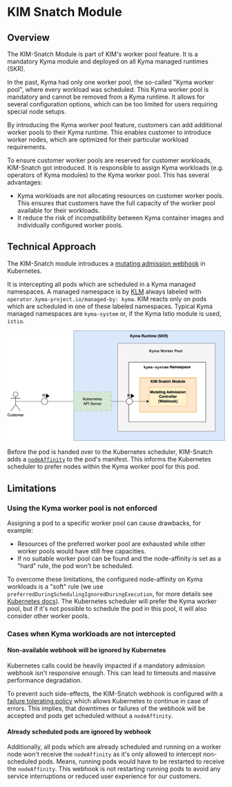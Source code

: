 # KIM Snatch Module

## Overview
The KIM-Snatch Module is part of KIM's worker pool feature. It is a mandatory Kyma module and deployed on all Kyma managed runtimes (SKR). 

In the past, Kyma had only one worker pool, the so-called "Kyma worker pool", where every workload was scheduled. This Kyma worker pool is mandatory and cannot be removed from a Kyma runtime. It allows for several configuration options, which can be too limited for users requiring special node setups.

By introducing the Kyma worker pool feature, customers can add additional worker pools to their Kyma runtime. This enables customer to introduce worker nodes, which are optimized for their particular workload requirements. 

 To ensure customer worker pools are reserved for customer workloads, KIM-Snatch got introduced. It is responsible to assign Kyma workloads (e.g. operators of Kyma modules) to the Kyma worker pool. This has several advantages:

* Kyma workloads are not allocating resources on customer worker pools. This ensures that customers have the full capacity of the worker pool available for their workloads.
* It reduce the risk of incompatibility between Kyma container images and individually configured worker pools.

## Technical Approach
The KIM-Snatch module introduces a [mutating admission webhook](https://kubernetes.io/docs/reference/access-authn-authz/admission-controllers/#mutatingadmissionwebhook) in Kubernetes.

It is intercepting all pods which are scheduled in a Kyma managed namespaces. A managed namespace is by [KLM](https://github.com/kyma-project/lifecycle-manager) always labeled with `operator.kyma-project.io/managed-by: kyma`. KIM reacts only on pods which are scheduled in one of these labeled namespaces. Typical Kyma managed namespaces are `kyma-system` or, if the Kyma Istio module is used,  `istio`.

![KIM Snatch Webhook](./assets/snatch-deployment.png)

Before the pod is handed over to the Kubernetes scheduler, KIM-Snatch adds a [`nodeAffinity`](https://kubernetes.io/docs/concepts/scheduling-eviction/assign-pod-node/#node-affinity) to the pod's manifest. This informs the Kubernetes scheduler to prefer nodes within the Kyma worker pool for this pod. 

## Limitations

### Using the Kyma worker pool is not enforced
Assigning a pod to a specific worker pool can cause drawbacks,  for example:

* Resources of the preferred worker pool are exhausted while other worker pools would have still free capacities.
* If no suitable worker pool can be found and the node-affinity is set as a "hard" rule, the pod won't be scheduled.

To overcome these limitations, the configured node-affinity on Kyma workloads is a "soft" rule (we use `preferredDuringSchedulingIgnoredDuringExecution`, for more details see [Kubernetes docs](https://kubernetes.io/docs/concepts/scheduling-eviction/assign-pod-node/#node-affinity)). The Kubernetes scheduler will prefer the Kyma worker pool, but if it's not possible to schedule the pod in this pool, it will also consider other worker pools.

### Cases when Kyma workloads are not intercepted

#### Non-available webhook will be ignored by Kubernetes
Kubernetes calls could be heavily impacted if a mandatory admission webhook isn't responsive enough. This can lead to timeouts and massive performance degradation.

To prevent such side-effects, the KIM-Snatch webhook is configured with a [failure tolerating policy](https://kubernetes.io/docs/reference/access-authn-authz/extensible-admission-controllers/#failure-policy) which allows Kubernetes to continue in case of errors. This implies, that downtimes or failures of the webhook will be accepted and pods get scheduled without a `nodeAffinity`.

#### Already scheduled pods are ignored by webhook
Additionally, all pods which are already scheduled and running on a worker node won't receive the `nodeAffinity` as it's only allowed to intercept non-scheduled pods. Means, running pods would have to be restarted to receive the `nodeAffinity`. This webhook is not restarting running pods to avoid any service interruptions or reduced user experience for our customers.